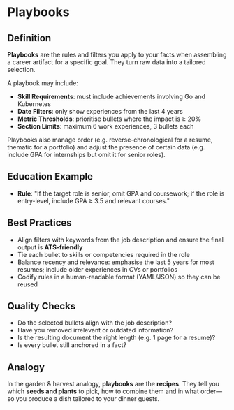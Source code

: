 # Playbooks

## Definition

**Playbooks** are the rules and filters you apply to your facts when assembling a career artifact for a specific goal. They turn raw data into a tailored selection.

A playbook may include:

- **Skill Requirements**: must include achievements involving Go and Kubernetes
- **Date Filters**: only show experiences from the last 4 years
- **Metric Thresholds**: prioritise bullets where the impact is ≥ 20%
- **Section Limits**: maximum 6 work experiences, 3 bullets each

Playbooks also manage order (e.g. reverse-chronological for a resume, thematic for a portfolio) and adjust the presence of certain data
(e.g. include GPA for internships but omit it for senior roles).

## Education Example

- **Rule**: "If the target role is senior, omit GPA and coursework; if the role is entry-level, include GPA ≥ 3.5 and relevant courses."

## Best Practices

- Align filters with keywords from the job description and ensure the final output is **ATS-friendly**
- Tie each bullet to skills or competencies required in the role
- Balance recency and relevance: emphasise the last 5 years for most resumes; include older experiences in CVs or portfolios
- Codify rules in a human-readable format (YAML/JSON) so they can be reused

## Quality Checks

- Do the selected bullets align with the job description?
- Have you removed irrelevant or outdated information?
- Is the resulting document the right length (e.g. 1 page for a resume)?
- Is every bullet still anchored in a fact?

## Analogy

In the garden & harvest analogy, **playbooks** are the **recipes**. They tell you which **seeds and plants** to pick, how to combine them and
in what order—so you produce a dish tailored to your dinner guests.

